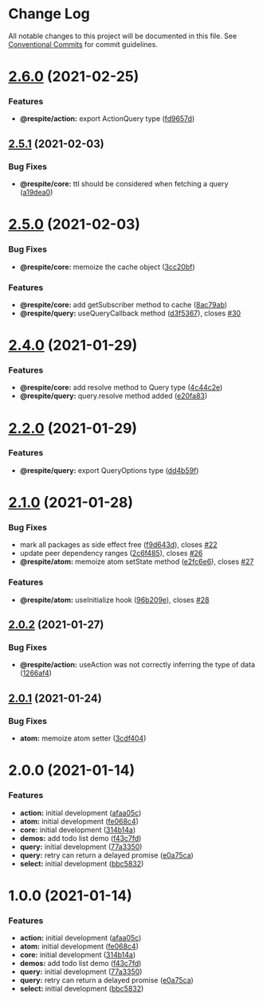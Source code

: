 # Change Log

All notable changes to this project will be documented in this file.
See [Conventional Commits](https://conventionalcommits.org) for commit guidelines.

# [2.6.0](https://github.com/jackmellis/respite/compare/v2.5.1...v2.6.0) (2021-02-25)


### Features

* **@respite/action:** export ActionQuery type ([fd9657d](https://github.com/jackmellis/respite/commit/fd9657d1a6aea29331eee1050ba12d010d9dfed4))





## [2.5.1](https://github.com/jackmellis/respite/compare/v2.5.0...v2.5.1) (2021-02-03)


### Bug Fixes

* **@respite/core:** ttl should be considered when fetching a query ([a19dea0](https://github.com/jackmellis/respite/commit/a19dea00ef0c216a1918b8c786121d242a95eb2a))





# [2.5.0](https://github.com/jackmellis/respite/compare/v2.4.0...v2.5.0) (2021-02-03)


### Bug Fixes

* **@respite/core:** memoize the cache object ([3cc20bf](https://github.com/jackmellis/respite/commit/3cc20bf3d7078e2ba09464b0dba64997d389a291))


### Features

* **@respite/core:** add getSubscriber method to cache ([8ac79ab](https://github.com/jackmellis/respite/commit/8ac79ab73ece03bc87b3b3fb5ef88e8e993a98f7))
* **@respite/query:** useQueryCallback method ([d3f5367](https://github.com/jackmellis/respite/commit/d3f53677b6eaaa9e415a7001afd0377a5079ad2a)), closes [#30](https://github.com/jackmellis/respite/issues/30)





# [2.4.0](https://github.com/jackmellis/respite/compare/v2.2.0...v2.4.0) (2021-01-29)


### Features

* **@respite/core:** add resolve method to Query type ([4c44c2e](https://github.com/jackmellis/respite/commit/4c44c2e6341414afacd1c7e79e51f6e0eb1e3897))
* **@respite/query:** query.resolve method added ([e20fa83](https://github.com/jackmellis/respite/commit/e20fa83e6d6c3d6647d54c186f014dacdfda4ec9))





# [2.2.0](https://github.com/jackmellis/respite/compare/v2.1.0...v2.2.0) (2021-01-29)


### Features

* **@respite/query:** export QueryOptions type ([dd4b59f](https://github.com/jackmellis/respite/commit/dd4b59f51a6b361f6d3048b4c54bef0864dc3803))





# [2.1.0](https://github.com/jackmellis/respite/compare/v2.0.2...v2.1.0) (2021-01-28)


### Bug Fixes

* mark all packages as side effect free ([f9d643d](https://github.com/jackmellis/respite/commit/f9d643d72691e178d8ae53ec2157ad9e47fbc6d2)), closes [#22](https://github.com/jackmellis/respite/issues/22)
* update peer dependency ranges ([2c6f485](https://github.com/jackmellis/respite/commit/2c6f485054ac2d37a343f3312646511a01c099e5)), closes [#26](https://github.com/jackmellis/respite/issues/26)
* **@respite/atom:** memoize atom setState method ([e2fc6e6](https://github.com/jackmellis/respite/commit/e2fc6e601b19b681061d468c7e3f1530d534d066)), closes [#27](https://github.com/jackmellis/respite/issues/27)


### Features

* **@respite/atom:** useInitialize hook ([96b209e](https://github.com/jackmellis/respite/commit/96b209eb911b3348c722c054287a9894f071babc)), closes [#28](https://github.com/jackmellis/respite/issues/28)





## [2.0.2](https://github.com/jackmellis/respite/compare/v2.0.1...v2.0.2) (2021-01-27)


### Bug Fixes

* **@respite/action:** useAction was not correctly inferring the type of data ([1266af4](https://github.com/jackmellis/respite/commit/1266af4e1671685bc4af1fb24c92b0f664b0a55a))





## [2.0.1](https://github.com/jackmellis/respite/compare/v2.0.0...v2.0.1) (2021-01-24)


### Bug Fixes

* **atom:** memoize atom setter ([3cdf404](https://github.com/jackmellis/respite/commit/3cdf4040809bd169acce04b99d8aeb3b43836800))





# 2.0.0 (2021-01-14)


### Features

* **action:** initial development ([afaa05c](https://github.com/jackmellis/respite/commit/afaa05c8bfb4999c7166a449eb42628569555ef1))
* **atom:** initial development ([fe068c4](https://github.com/jackmellis/respite/commit/fe068c49c8e945fa01e442c40874d551808ce00e))
* **core:** initial development ([314b14a](https://github.com/jackmellis/respite/commit/314b14af54e907132fa2c6f689cdc75645d3c704))
* **demos:** add todo list demo ([f43c7fd](https://github.com/jackmellis/respite/commit/f43c7fd10082763c00a3e29ba72db06724932277))
* **query:** initial development ([77a3350](https://github.com/jackmellis/respite/commit/77a3350bb93cf0449e6f7bf1694acb5aa9d0d09c))
* **query:** retry can return a delayed promise ([e0a75ca](https://github.com/jackmellis/respite/commit/e0a75ca219ee73eae47632a63bcd877a4a477c06))
* **select:** initial development ([bbc5832](https://github.com/jackmellis/respite/commit/bbc5832038d93e9eb73e5d3f89c54f95c7612b35))





# 1.0.0 (2021-01-14)


### Features

* **action:** initial development ([afaa05c](https://github.com/jackmellis/respite/commit/afaa05c8bfb4999c7166a449eb42628569555ef1))
* **atom:** initial development ([fe068c4](https://github.com/jackmellis/respite/commit/fe068c49c8e945fa01e442c40874d551808ce00e))
* **core:** initial development ([314b14a](https://github.com/jackmellis/respite/commit/314b14af54e907132fa2c6f689cdc75645d3c704))
* **demos:** add todo list demo ([f43c7fd](https://github.com/jackmellis/respite/commit/f43c7fd10082763c00a3e29ba72db06724932277))
* **query:** initial development ([77a3350](https://github.com/jackmellis/respite/commit/77a3350bb93cf0449e6f7bf1694acb5aa9d0d09c))
* **query:** retry can return a delayed promise ([e0a75ca](https://github.com/jackmellis/respite/commit/e0a75ca219ee73eae47632a63bcd877a4a477c06))
* **select:** initial development ([bbc5832](https://github.com/jackmellis/respite/commit/bbc5832038d93e9eb73e5d3f89c54f95c7612b35))
